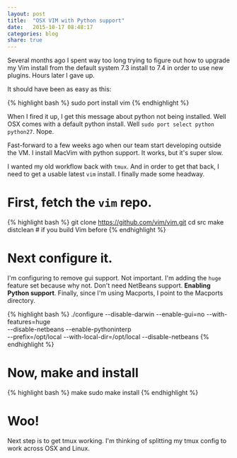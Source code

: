 ```yaml
---
layout: post
title:  "OSX VIM with Python support"
date:   2015-10-17 08:48:17
categories: blog
share: true
---
```


Several months ago I spent way too long trying to figure out how to upgrade my Vim install from the default system 7.3 install to 7.4 in order to use new plugins. Hours later I gave up.

It should have been as easy as this:

{% highlight bash %}
sudo port install vim
{% endhighlight %}

When I fired it up, I get this message about python not being installed. Well OSX comes with a default python install. Well `sudo port select python python27`. Nope.

Fast-forward to a few weeks ago when our team start developing outside the VM. I install MacVim with python support. It works, but it's super slow.

I wanted my old workflow back with `tmux`. And in order to get that back, I need to get a usable latest `vim` install. I finally made some headway.

# First, fetch the `vim` repo.

{% highlight bash %}
git clone https://github.com/vim/vim.git
cd src
make distclean  # if you build Vim before
{% endhighlight %}

# Next configure it.

I'm configuring to remove gui support. Not important. I'm adding the `huge` feature set because why not. Don't need NetBeans support. **Enabling Python support**. Finally, since I'm using Macports, I point to the Macports directory.

{% highlight bash %}
./configure --disable-darwin --enable-gui=no --with-features=huge \
--disable-netbeans --enable-pythoninterp \
--prefix=/opt/local --with-local-dir=/opt/local --disable-netbeans
{% endhighlight %}

# Now, make and install

{% highlight bash %}
make
sudo make install
{% endhighlight %}

# Woo!
Next step is to get tmux working. I'm thinking of splitting my tmux config to work across OSX and Linux.
